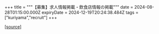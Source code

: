 +++
title = """【募集】求人情報掲載・飲食店情報の掲載"""
date = 2024-08-28T01:15:00.000Z
expiryDate = 2024-12-19T20:24:38.484Z
tags = ["kuriyama","recruit"]
+++


[[source]](https://www.town.kuriyama.hokkaido.jp/soshiki/46/26544.html)
